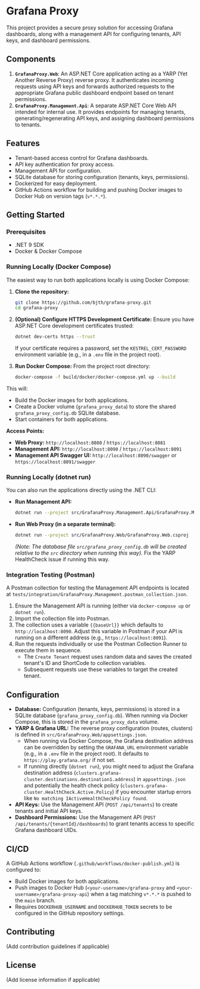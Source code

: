 # Grafana Proxy

This project provides a secure proxy solution for accessing Grafana dashboards, along with a management API for configuring tenants, API keys, and dashboard permissions.

## Components

1.  **`GrafanaProxy.Web`**: An ASP.NET Core application acting as a YARP (Yet Another Reverse Proxy) reverse proxy. It authenticates incoming requests using API keys and forwards authorized requests to the appropriate Grafana public dashboard endpoint based on tenant permissions.
2.  **`GrafanaProxy.Management.Api`**: A separate ASP.NET Core Web API intended for internal use. It provides endpoints for managing tenants, generating/regenerating API keys, and assigning dashboard permissions to tenants.

## Features

*   Tenant-based access control for Grafana dashboards.
*   API key authentication for proxy access.
*   Management API for configuration.
*   SQLite database for storing configuration (tenants, keys, permissions).
*   Dockerized for easy deployment.
*   GitHub Actions workflow for building and pushing Docker images to Docker Hub on version tags (`v*.*.*`).

## Getting Started

### Prerequisites

*   .NET 9 SDK
*   Docker & Docker Compose

### Running Locally (Docker Compose)

The easiest way to run both applications locally is using Docker Compose:

1.  **Clone the repository:**
    ```bash
    git clone https://github.com/bjth/grafana-proxy.git
    cd grafana-proxy
    ```
2.  **(Optional) Configure HTTPS Development Certificate:**
    Ensure you have ASP.NET Core development certificates trusted:
    ```bash
    dotnet dev-certs https --trust
    ```
    If your certificate requires a password, set the `KESTREL_CERT_PASSWORD` environment variable (e.g., in a `.env` file in the project root).

3.  **Run Docker Compose:**
    From the project root directory:
    ```bash
    docker-compose -f build/docker/docker-compose.yml up --build
    ```

This will:
*   Build the Docker images for both applications.
*   Create a Docker volume (`grafana_proxy_data`) to store the shared `grafana_proxy_config.db` SQLite database.
*   Start containers for both applications.

**Access Points:**
*   **Web Proxy:** `http://localhost:8080` / `https://localhost:8081`
*   **Management API:** `http://localhost:8090` / `https://localhost:8091`
*   **Management API Swagger UI:** `http://localhost:8090/swagger` or `https://localhost:8091/swagger`

### Running Locally (dotnet run)

You can also run the applications directly using the .NET CLI:

*   **Run Management API:**
    ```bash
    dotnet run --project src/GrafanaProxy.Management.Api/GrafanaProxy.Management.Api.csproj
    ```
*   **Run Web Proxy (in a separate terminal):**
    ```bash
    dotnet run --project src/GrafanaProxy.Web/GrafanaProxy.Web.csproj
    ```
    *(Note: The database file `src/grafana_proxy_config.db` will be created relative to the `src` directory when running this way).* Fix the YARP HealthCheck issue if running this way.

### Integration Testing (Postman)

A Postman collection for testing the Management API endpoints is located at `tests/integration/GrafanaProxy.Management.postman_collection.json`.

1.  Ensure the Management API is running (either via `docker-compose up` or `dotnet run`).
2.  Import the collection file into Postman.
3.  The collection uses a variable `{{baseUrl}}` which defaults to `http://localhost:8090`. Adjust this variable in Postman if your API is running on a different address (e.g., `https://localhost:8091`).
4.  Run the requests individually or use the Postman Collection Runner to execute them in sequence.
    *   The `Create Tenant` request uses random data and saves the created tenant's ID and ShortCode to collection variables.
    *   Subsequent requests use these variables to target the created tenant.

## Configuration

*   **Database:** Configuration (tenants, keys, permissions) is stored in a SQLite database (`grafana_proxy_config.db`). When running via Docker Compose, this is stored in the `grafana_proxy_data` volume.
*   **YARP & Grafana URL:** The reverse proxy configuration (routes, clusters) is defined in `src/GrafanaProxy.Web/appsettings.json`. 
    *   When running via Docker Compose, the Grafana destination address can be overridden by setting the `GRAFANA_URL` environment variable (e.g., in a `.env` file in the project root). It defaults to `https://play.grafana.org/` if not set.
    *   If running directly (`dotnet run`), you might need to adjust the Grafana destination address (`clusters.grafana-cluster.destinations.destination1.address`) in `appsettings.json` and potentially the health check policy (`clusters.grafana-cluster.HealthCheck.Active.Policy`) if you encounter startup errors like `No matching IActiveHealthCheckPolicy found`.
*   **API Keys:** Use the Management API (`POST /api/tenants`) to create tenants and initial API keys.
*   **Dashboard Permissions:** Use the Management API (`POST /api/tenants/{tenantId}/dashboards`) to grant tenants access to specific Grafana dashboard UIDs.

## CI/CD

A GitHub Actions workflow (`.github/workflows/docker-publish.yml`) is configured to:
*   Build Docker images for both applications.
*   Push images to Docker Hub (`<your-username>/grafana-proxy` and `<your-username>/grafana-proxy-api`) when a tag matching `v*.*.*` is pushed to the `main` branch.
*   Requires `DOCKERHUB_USERNAME` and `DOCKERHUB_TOKEN` secrets to be configured in the GitHub repository settings.

## Contributing

(Add contribution guidelines if applicable)

## License

(Add license information if applicable) 